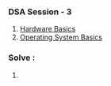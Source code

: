 ### DSA Session - 3 

1. [Hardware Basics](https://www.youtube.com/watch?v=9-KUm9YpPm0)
2. [Operating System Basics](https://www.youtube.com/watch?v=9GDX-IyZ_C8&list=PLX1h5Ah4_XcfL2NCX9Tw4Hm9RcHhC14vs&index=3)

### Solve : 

1. 

